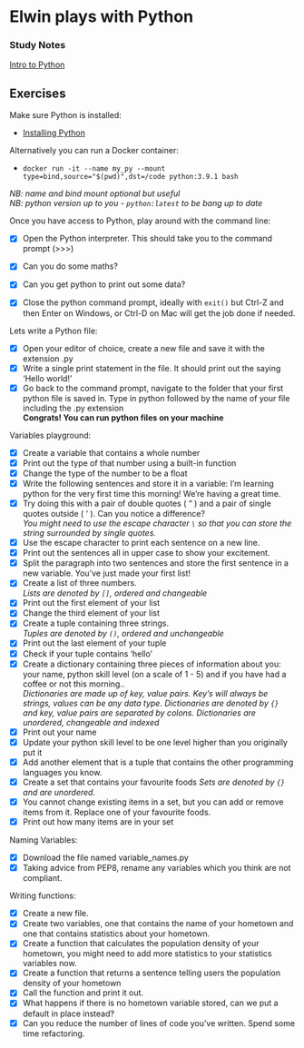 # Elwin plays with Python

### Study Notes
[Intro to Python](https://github.com/getfutureproof/fp_guides_wiki/wiki/Intro-to-Python)

## Exercises

Make sure Python is installed:
- [Installing Python](https://github.com/getfutureproof/fp_guides_wiki/wiki/Installing-Python)

Alternatively you can run a Docker container:
- `docker run -it --name my_py --mount type=bind,source="$(pwd)",dst=/code python:3.9.1 bash`

_NB: name and bind mount optional but useful_ \
_NB: python version up to you - `python:latest` to be bang up to date_

Once you have access to Python, play around with the command line:
- [x] Open the Python interpreter. This should take you to the command prompt (>>>)
- [x] Can you do some maths?
- [x] Can you get python to print out some data?
- [x] Close the python command prompt, ideally with `exit()` but Ctrl-Z and then Enter on Windows, or Ctrl-D on Mac will get the job done if needed.


Lets write a Python file:
- [x] Open your editor of choice, create a new file and save it with the extension .py
- [x] Write a single print statement in the file. It should print out the saying ‘Hello world!’
- [x] Go back to the command prompt, navigate to the folder that your first python file is saved in. Type in python followed by the name of your file including the .py extension <br />
**Congrats! You can run python files on your machine**

Variables playground:
- [x] Create a variable that contains a whole number
- [x] Print out the type of that number using a built-in function
- [x] Change the type of the number to be a float
- [x] Write the following sentences and store it in a variable: I’m learning python for the very first time this morning! We’re having a great time.
- [x] Try doing this with a pair of double quotes ( “ ) and a pair of single quotes outside ( ‘ ). Can you notice a difference? <br />
_You might need to use the escape character `\` so that you can store the string surrounded by single quotes._
- [x] Use the escape character to print each sentence on a new line.
- [x] Print out the sentences all in upper case to show your excitement.
- [x] Split the paragraph into two sentences and store the first sentence in a new variable. You’ve just made your first list!
- [x] Create a list of three numbers. <br />
_Lists are denoted by `[]`, ordered and changeable_
- [x] Print out the first element of your list
- [x] Change the third element of your list
- [x] Create a tuple containing three strings. <br />
_Tuples are denoted by `()`, ordered and unchangeable_
- [x] Print out the last element of your tuple
- [x] Check if your tuple contains ‘hello’
- [x] Create a dictionary containing three pieces of information about you: your name, python skill level (on a scale of 1 - 5) and if you have had a coffee or not this morning.. <br />
_Dictionaries are made up of key, value pairs. Key’s will always be strings, values can be any data type. Dictionaries are denoted by `{}` and key, value pairs are separated by colons. Dictionaries are unordered, changeable and indexed_
- [x] Print out your name
- [x] Update your python skill level to be one level higher than you originally put it
- [x] Add another element that is a tuple that contains the other programming languages you know.
- [x] Create a set that contains your favourite foods
_Sets are denoted by `{}` and are unordered._
- [x] You cannot change existing items in a set, but you can add or remove items from it. Replace one of your favourite foods.
- [x] Print out how many items are in your set

Naming Variables:
- [x] Download the file named variable_names.py
- [x] Taking advice from PEP8, rename any variables which you think are not compliant.

Writing functions:
- [x] Create a new file.
- [x] Create two variables, one that contains the name of your hometown and one that contains statistics about your hometown.
- [x] Create a function that calculates the population density of your hometown, you might need to add more statistics to your statistics variables now.
- [x] Create a function that returns a sentence telling users the population density of your hometown
- [x] Call the function and print it out.
- [x] What happens if there is no hometown variable stored, can we put a default in place instead?
- [x] Can you reduce the number of lines of code you’ve written. Spend some time refactoring.